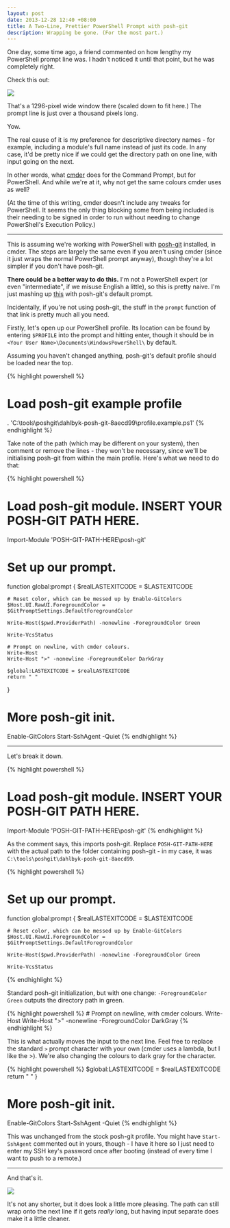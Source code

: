 ```yaml
---
layout: post
date: 2013-12-28 12:40 +08:00
title: A Two-Line, Prettier PowerShell Prompt with posh-git
description: Wrapping be gone. (For the most part.)
---
```


One day, some time ago, a friend commented on how lengthy my PowerShell prompt line was. I hadn't noticed it until that point, but he was completely right.

Check this out:

![](/blog/img/Misc/powershell-1.png)

That's a 1296-pixel wide window there (scaled down to fit here.) The prompt line is just over a thousand pixels long.

Yow.

The real cause of it is my preference for descriptive directory names - for example, including a module's full name instead of just its code. In any case, it'd be pretty nice if we could get the directory path on one line, with input going on the next.

In other words, what [cmder](http://bliker.github.io/cmder/) does for the Command Prompt, but for PowerShell. And while we're at it, why not get the same colours cmder uses as well?

(At the time of this writing, cmder doesn't include any tweaks for PowerShell. It seems the only thing blocking some from being included is their needing to be signed in order to run without needing to change PowerShell's Execution Policy.)

---

This is assuming we're working with PowerShell with [posh-git](http://dahlbyk.github.io/posh-git/) installed, in cmder. The steps are largely the same even if you aren't using cmder (since it just wraps the normal PowerShell prompt anyway), though they're a lot simpler if you don't have posh-git.

**There could be a better way to do this.** I'm not a PowerShell expert (or even "intermediate", if we misuse English a little), so this is pretty naive. I'm just mashing up [this](https://github.com/Shoozza/cmder/commit/73082c1ca15d18a003a751aca151a577035597de) with posh-git's default prompt.

Incidentally, if you're not using posh-git, the stuff in the `prompt` function of that link is pretty much all you need. 

Firstly, let's open up our PowerShell profile. Its location can be found by entering `$PROFILE` into the prompt and hitting enter, though it should be in `<Your User Name>\Documents\WindowsPowerShell\` by default.

Assuming you haven't changed anything, posh-git's default profile should be loaded near the top.

{% highlight powershell %}
# Load posh-git example profile
. 'C:\tools\poshgit\dahlbyk-posh-git-8aecd99\profile.example.ps1'
{% endhighlight %}

Take note of the path (which may be different on your system), then comment or remove the lines - they won't be necessary, since we'll be initialising posh-git from within the main profile. Here's what we need to do that:

{% highlight powershell %}
# Load posh-git module. INSERT YOUR POSH-GIT PATH HERE.
Import-Module 'POSH-GIT-PATH-HERE\posh-git'

# Set up our prompt.
function global:prompt {
    $realLASTEXITCODE = $LASTEXITCODE

    # Reset color, which can be messed up by Enable-GitColors
    $Host.UI.RawUI.ForegroundColor = $GitPromptSettings.DefaultForegroundColor

    Write-Host($pwd.ProviderPath) -nonewline -ForegroundColor Green

    Write-VcsStatus

    # Prompt on newline, with cmder colours.
    Write-Host
    Write-Host ">" -nonewline -ForegroundColor DarkGray

    $global:LASTEXITCODE = $realLASTEXITCODE
    return " "
}

# More posh-git init.
Enable-GitColors
Start-SshAgent -Quiet
{% endhighlight %}

---

Let's break it down.

{% highlight powershell %}
# Load posh-git module. INSERT YOUR POSH-GIT PATH HERE.
Import-Module 'POSH-GIT-PATH-HERE\posh-git'
{% endhighlight %}

As the comment says, this imports posh-git. Replace `POSH-GIT-PATH-HERE` with the actual path to the folder containing posh-git - in my case, it was `C:\tools\poshgit\dahlbyk-posh-git-8aecd99`.

{% highlight powershell %}
# Set up our prompt.
function global:prompt {
    $realLASTEXITCODE = $LASTEXITCODE

    # Reset color, which can be messed up by Enable-GitColors
    $Host.UI.RawUI.ForegroundColor = $GitPromptSettings.DefaultForegroundColor

    Write-Host($pwd.ProviderPath) -nonewline -ForegroundColor Green

    Write-VcsStatus
{% endhighlight %}

Standard posh-git initialization, but with one change: `-ForegroundColor Green` outputs the directory path in green.

{% highlight powershell %}
    # Prompt on newline, with cmder colours.
    Write-Host
    Write-Host ">" -nonewline -ForegroundColor DarkGray
{% endhighlight %}

This is what actually moves the input to the next line. Feel free to replace the standard `>` prompt character with your own (cmder uses a lambda, but I like the >). We're also changing the colours to dark gray for the character.

{% highlight powershell %}
	$global:LASTEXITCODE = $realLASTEXITCODE
    return " "
}

# More posh-git init.
Enable-GitColors
Start-SshAgent -Quiet
{% endhighlight %}

This was unchanged from the stock posh-git profile. You might have `Start-SshAgent` commented out in yours, though - I have it here so I just need to enter my SSH key's password once after booting (instead of every time I want to push to a remote.)

---

And that's it.

![](/blog/img/Misc/powershell-2.png)

It's not any shorter, but it does look a little more pleasing. The path can still wrap onto the next line if it gets *really* long, but having input separate does make it a little cleaner. 